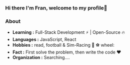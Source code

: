 ### Hi there I'm Fran, welcome to my profile👋

### About

-  **Learning :** Full-Stack Development :zap: | Open-Source :fire:	
-  **Languages :** JavaScript, React
-  **Hobbies :** read, football & Sim-Racing :book: :soccer: wheel: 
-  **Fact :** First solve the problem, then write the code :heart: 
-  **Organization :** Searching....
